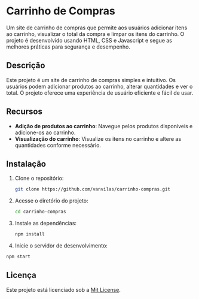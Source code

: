 # Carrinho de Compras
Um site de carrinho de compras que permite aos usuários adicionar itens ao carrinho, visualizar o total da compra e limpar os itens do carrinho. O projeto é desenvolvido usando HTML, CSS e Javascript e segue as melhores práticas para segurança e desempenho.

## Descrição
Este projeto é um  site de carrinho de compras simples e intuitivo. Os usuários podem adicionar produtos ao carrinho, alterar quantidades e ver o total. O projeto oferece uma experiência de usuário eficiente e fácil de usar.

## Recursos
- **Adição de produtos ao carrinho**: Navegue pelos produtos disponíveis e adicione-os ao carrinho.
- **Visualização do carrinho**: Visualize os itens no carrinho e altere as quantidades conforme necessário.

## Instalação
1. Clone o repositório:
   ```bash
   git clone https://github.com/vanvilas/carrinho-compras.git
   ```
2. Acesse o diretório do projeto:
   ```bash
   cd carrinho-compras
   ```
3. Instale as dependências:
   ```bash
   npm install
   ```
4. Inicie o servidor de desenvolvimento:
  ```bash
  npm start
  ```

## Licença
Este projeto está licenciado sob a [Mit License](LICENSE).

